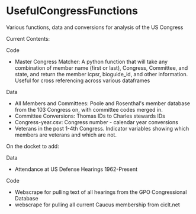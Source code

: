 # UsefulCongressFunctions
Various functions, data and conversions for analysis of the US Congress

Current Contents:

Code
- Master Congress Matcher: A python function that will take any combination of member name (first or last), Congress, Committee, and state, and return the member icpsr, bioguide_id, and other information. Useful for cross referencing across various dataframes


Data
- All Members and Committees: Poole and Rosenthal's member database from the 103 Congress on, with committee codes merged in.
- Committee Conversions: Thomas IDs to Charles stewards IDs
- Congress-year.csv: Congress number - calendar year conversions
- Veterans in the post 1-4th Congress. Indicator variables showing which members are veterans and which are not.


On the docket to add:

Data
- Attendance at US Defense Hearings 1962-Present

Code
- Webscrape for pulling text of all hearings from the GPO Congressional Database
- webscrape for pulling all current Caucus membership from ciclt.net
